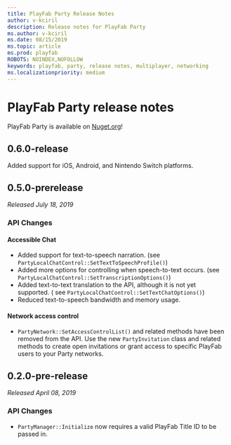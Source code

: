 ```yaml
---
title: PlayFab Party Release Notes
author: v-kciril
description: Release notes for PlayFab Party
ms.author: v-kciril
ms.date: 08/15/2019
ms.topic: article
ms.prod: playfab
ROBOTS: NOINDEX,NOFOLLOW
keywords: playfab, party, release notes, multiplayer, networking
ms.localizationpriority: medium
---
```


# PlayFab Party release notes

PlayFab Party is available on [Nuget.org](https://www.nuget.org/profiles/PlayFab)!

## 0.6.0-release

Added support for iOS, Android, and Nintendo Switch platforms.

## 0.5.0-prerelease

*Released July 18, 2019*

### API Changes

#### Accessible Chat
* Added support for text-to-speech narration. (see `PartyLocalChatControl::SetTextToSpeechProfile()`)
* Added more options for controlling when speech-to-text occurs. (see `PartyLocalChatControl::SetTranscriptionOptions()`)
* Added text-to-text translation to the API, although it is not yet supported. ( see `PartyLocalChatControl::SetTextChatOptions()`)
* Reduced text-to-speech bandwidth and memory usage.

#### Network access control
* `PartyNetwork::SetAccessControlList()` and related methods have been removed from the API. Use the new `PartyInvitation` class and related methods to create open invitations or grant access to specific PlayFab users to your Party networks.

## 0.2.0-pre-release

*Released April 08, 2019*

### API Changes

* `PartyManager::Initialize` now requires a valid PlayFab Title ID to be passed in.
